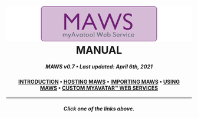 ﻿<!--
  Software manual template (b210104)
  https://github.com/APrettyCoolProgram/my-development-environment/tree/master/templates/documentation
-->

<h1 align="center">

  <img src="../../resources/asset/img/logo/maws-logo-800x150.png" alt="myAvatar Web Service logo" width="800">
  <br>
  MANUAL
  <br>

</h1>

<h5 align="center">

  MAWS v0.7&nbsp;&bull;&nbsp;Last updated: April 6th, 2021

</h5>


<h4 align="center">

  [INTRODUCTION](manual.md)&nbsp;&bull;&nbsp;[HOSTING MAWS](manual-hosting-maws.md)&nbsp;&bull;&nbsp;[IMPORTING MAWS](manual-importing-maws.md)&nbsp;&bull;&nbsp;[USING MAWS](manual-using-maws.md)&nbsp;&bull;&nbsp;[CUSTOM MYAVATAR™ WEB SERVICES](manual-custom-myavatar-web-services.md)

</h4>

***

<h5 align="center">

  Click one of the links above.

</h5>